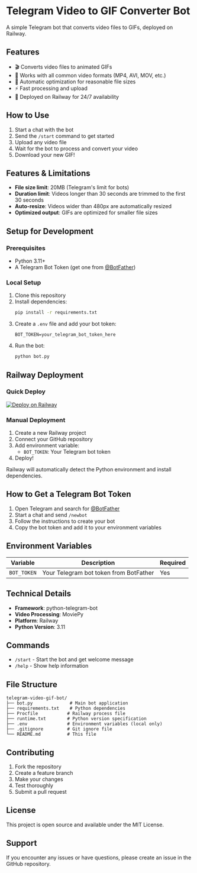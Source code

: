 # Telegram Video to GIF Converter Bot

A simple Telegram bot that converts video files to GIFs, deployed on Railway.

## Features

- 🎬 Converts video files to animated GIFs
- 📱 Works with all common video formats (MP4, AVI, MOV, etc.)
- 🔧 Automatic optimization for reasonable file sizes
- ⚡ Fast processing and upload
- 🚀 Deployed on Railway for 24/7 availability

## How to Use

1. Start a chat with the bot
2. Send the `/start` command to get started
3. Upload any video file
4. Wait for the bot to process and convert your video
5. Download your new GIF!

## Features & Limitations

- **File size limit**: 20MB (Telegram's limit for bots)
- **Duration limit**: Videos longer than 30 seconds are trimmed to the first 30 seconds
- **Auto-resize**: Videos wider than 480px are automatically resized
- **Optimized output**: GIFs are optimized for smaller file sizes

## Setup for Development

### Prerequisites

- Python 3.11+
- A Telegram Bot Token (get one from [@BotFather](https://t.me/botfather))

### Local Setup

1. Clone this repository
2. Install dependencies:
   ```bash
   pip install -r requirements.txt
   ```
3. Create a `.env` file and add your bot token:
   ```
   BOT_TOKEN=your_telegram_bot_token_here
   ```
4. Run the bot:
   ```bash
   python bot.py
   ```

## Railway Deployment

### Quick Deploy

[![Deploy on Railway](https://railway.app/button.svg)](https://railway.app/new/template)

### Manual Deployment

1. Create a new Railway project
2. Connect your GitHub repository
3. Add environment variable:
   - `BOT_TOKEN`: Your Telegram bot token
4. Deploy!

Railway will automatically detect the Python environment and install dependencies.

## How to Get a Telegram Bot Token

1. Open Telegram and search for [@BotFather](https://t.me/botfather)
2. Start a chat and send `/newbot`
3. Follow the instructions to create your bot
4. Copy the bot token and add it to your environment variables

## Environment Variables

| Variable | Description | Required |
|----------|-------------|----------|
| `BOT_TOKEN` | Your Telegram bot token from BotFather | Yes |

## Technical Details

- **Framework**: python-telegram-bot
- **Video Processing**: MoviePy
- **Platform**: Railway
- **Python Version**: 3.11

## Commands

- `/start` - Start the bot and get welcome message
- `/help` - Show help information

## File Structure

```
telegram-video-gif-bot/
├── bot.py              # Main bot application
├── requirements.txt    # Python dependencies
├── Procfile           # Railway process file
├── runtime.txt        # Python version specification
├── .env               # Environment variables (local only)
├── .gitignore         # Git ignore file
└── README.md          # This file
```

## Contributing

1. Fork the repository
2. Create a feature branch
3. Make your changes
4. Test thoroughly
5. Submit a pull request

## License

This project is open source and available under the MIT License.

## Support

If you encounter any issues or have questions, please create an issue in the GitHub repository.
